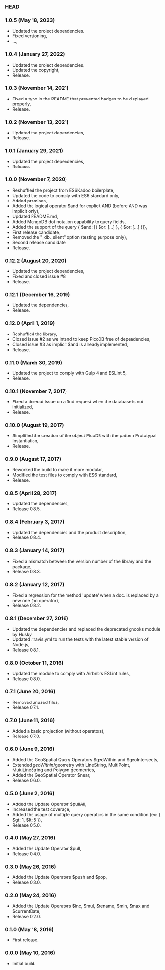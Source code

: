### HEAD

### 1.0.5 (May 18, 2023)

  * Updated the project dependencies,
  * Fixed versioning,
  * ...,


### 1.0.4 (January 27, 2022)

  * Updated the project dependencies,
  * Updated the copyright,
  * Release.


### 1.0.3 (November 14, 2021)

  * Fixed a typo in the README that prevented badges to be displayed properly,
  * Release.


### 1.0.2 (November 13, 2021)

  * Updated the project dependencies,
  * Release.


### 1.0.1 (January 29, 2021)

  * Updated the project dependencies,
  * Release.


### 1.0.0 (November 7, 2020)

  * Reshuffled the project from ES6Kadoo boilerplate,
  * Updated the code to comply with ES6 standard only,
  * Added promises,
  * Added the logical operator $and for explicit AND (before AND was implicit only),
  * Updated README.md,
  * Added MongoDB dot notation capability to query fields,
  * Added the support of the query { $and: [{ $or: [...] }, { $or: [...] }]},
  * First release candidate,
  * Removed the "_db._silent" option (testing purpose only),
  * Second release candidate,
  * Release.


### 0.12.2 (August 20, 2020)

  * Updated the project dependencies,
  * Fixed and closed issue #8,
  * Release.


### 0.12.1 (December 16, 2019)

  * Updated the dependencies,
  * Release.


### 0.12.0 (April 1, 2019)

  * Reshuffled the library,
  * Closed issue #2 as we intend to keep PicoDB free of dependencies,
  * Closed issue #3 as implicit $and is already implemented,
  * Release.


### 0.11.0 (March 30, 2019)

  * Updated the project to comply with Gulp 4 and ESLint 5,
  * Release.


### 0.10.1 (November 7, 2017)

  * Fixed a timeout issue on a find request when the database is not initialized,
  * Release.


### 0.10.0 (August 19, 2017)

  * Simplified the creation of the object PicoDB with the pattern Prototypal Instantiation,
  * Release.


### 0.9.0 (August 17, 2017)

  * Reworked the build to make it more modular,
  * Modified the test files to comply with ES6 standard,
  * Release.


### 0.8.5 (April 28, 2017)

  * Updated the dependencies,
  * Release 0.8.5.


### 0.8.4 (February 3, 2017)

  * Updated the dependencies and the product description,
  * Release 0.8.4.


### 0.8.3 (January 14, 2017)

  * Fixed a mismatch between the version number of the library and the package,
  * Release 0.8.3.


### 0.8.2 (January 12, 2017)

  * Fixed a regression for the method 'update' when a doc. is replaced by a new one (no operator),
  * Release 0.8.2.


### 0.8.1 (December 27, 2016)

  * Updated the dependencies and replaced the deprecated ghooks module by Husky,
  * Updated .travis.yml to run the tests with the latest stable version of Node.js,
  * Release 0.8.1.


### 0.8.0 (October 11, 2016)

  * Updated the module to comply with Airbnb's ESLint rules,
  * Release 0.8.0.


### 0.7.1 (June 20, 2016)

  * Removed unused files,
  * Release 0.7.1.


### 0.7.0 (June 11, 2016)

  * Added a basic projection (without operators),
  * Release 0.7.0.


### 0.6.0 (June 9, 2016)

  * Added the GeoSpatial Query Operators $geoWithin and $geoIntersects,
  * Extended $geoWithin/$geometry with LineString, MultiPoint, MultiLineString and Polygon geometries,
  * Added the GeoSpatial Operator $near,
  * Release 0.6.0.


### 0.5.0 (June 2, 2016)

  * Added the Update Operator $pullAll,
  * Increased the test coverage,
  * Added the usage of multiple query operators in the same condition (ex: { $gt: 1, $lt: 5 }),
  * Release 0.5.0.


### 0.4.0 (May 27, 2016)

  * Added the Update Operator $pull,
  * Release 0.4.0.


### 0.3.0 (May 26, 2016)

  * Added the Update Operators $push and $pop,
  * Release 0.3.0.


### 0.2.0 (May 24, 2016)

  * Added the Update Operators $inc, $mul, $rename, $min, $max and $currentDate,
  * Release 0.2.0.


### 0.1.0 (May 18, 2016)

  * First release.


### 0.0.0 (May 10, 2016)

  * Initial build.
